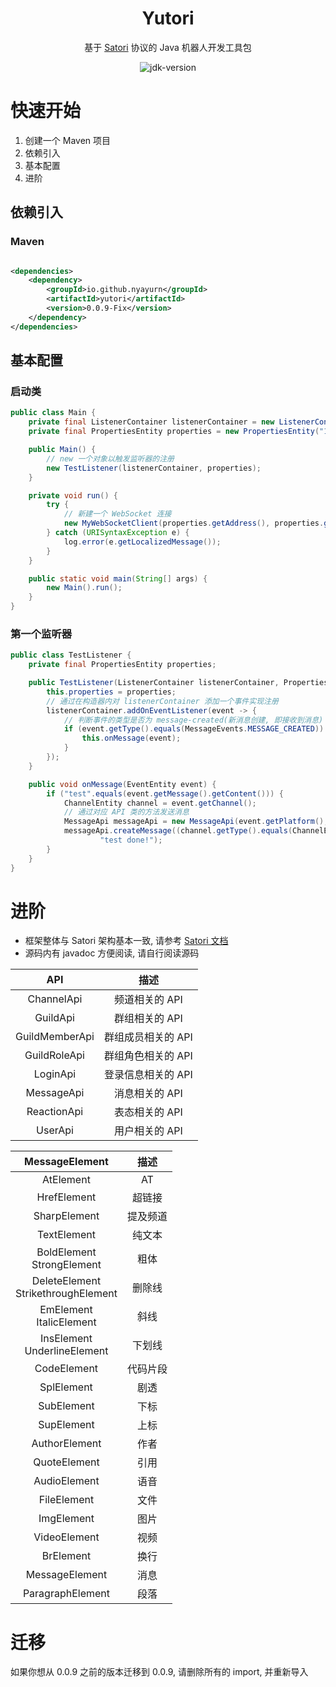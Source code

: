 <div align="center">

# Yutori

基于 [Satori](https://satori.js.org/zh-CN/) 协议的 Java 机器人开发工具包

<img src="https://img.shields.io/badge/JDK-17+-brightgreen.svg?style=flat-square" alt="jdk-version">

</div>

# 快速开始

1. 创建一个 Maven 项目
2. 依赖引入
3. 基本配置
4. 进阶

## 依赖引入

### Maven

```xml

<dependencies>
    <dependency>
        <groupId>io.github.nyayurn</groupId>
        <artifactId>yutori</artifactId>
        <version>0.0.9-Fix</version>
    </dependency>
</dependencies>
```

## 基本配置

### 启动类

```java
public class Main {
    private final ListenerContainer listenerContainer = new ListenerContainer();
    private final PropertiesEntity properties = new PropertiesEntity("127.0.0.1:5500", "token");

    public Main() {
        // new 一个对象以触发监听器的注册
        new TestListener(listenerContainer, properties);
    }

    private void run() {
        try {
            // 新建一个 WebSocket 连接
            new MyWebSocketClient(properties.getAddress(), properties.getToken(), listenerContainer).connect();
        } catch (URISyntaxException e) {
            log.error(e.getLocalizedMessage());
        }
    }

    public static void main(String[] args) {
        new Main().run();
    }
}
```

### 第一个监听器

```java
public class TestListener {
    private final PropertiesEntity properties;

    public TestListener(ListenerContainer listenerContainer, PropertiesEntity properties) {
        this.properties = properties;
        // 通过在构造器内对 listenerContainer 添加一个事件实现注册
        listenerContainer.addOnEventListener(event -> {
            // 判断事件的类型是否为 message-created(新消息创建, 即接收到消息)
            if (event.getType().equals(MessageEvents.MESSAGE_CREATED)) {
                this.onMessage(event);
            }
        });
    }

    public void onMessage(EventEntity event) {
        if ("test".equals(event.getMessage().getContent())) {
            ChannelEntity channel = event.getChannel();
            // 通过对应 API 类的方法发送消息
            MessageApi messageApi = new MessageApi(event.getPlatform(), event.getSelfId(), properties);
            messageApi.createMessage((channel.getType().equals(ChannelEntity.DIRECT) ? "private:" : "") + channel.getId(),
                    "test done!");
        }
    }
}
```

# 进阶

- 框架整体与 Satori 架构基本一致, 请参考 [Satori 文档](https://satori.js.org/zh-CN/protocol)
- 源码内有 javadoc 方便阅读, 请自行阅读源码

|      API       |     描述      |
|:--------------:|:-----------:|
|   ChannelApi   |  频道相关的 API  |
|    GuildApi    |  群组相关的 API  |
| GuildMemberApi | 群组成员相关的 API |
|  GuildRoleApi  | 群组角色相关的 API |
|    LoginApi    | 登录信息相关的 API |
|   MessageApi   |  消息相关的 API  |
|  ReactionApi   |  表态相关的 API  |
|    UserApi     |  用户相关的 API  |

|            MessageElement             |  描述  |
|:-------------------------------------:|:----:|
|               AtElement               |  AT  |
|              HrefElement              | 超链接  |
|             SharpElement              | 提及频道 |
|              TextElement              | 纯文本  |
|     BoldElement<br>StrongElement      |  粗体  |
| DeleteElement<br>StrikethroughElement | 删除线  |
|      EmElement<br>ItalicElement       |  斜线  |
|    InsElement<br>UnderlineElement     | 下划线  |
|              CodeElement              | 代码片段 |
|              SplElement               |  剧透  |
|              SubElement               |  下标  |
|              SupElement               |  上标  |
|             AuthorElement             |  作者  |
|             QuoteElement              |  引用  |
|             AudioElement              |  语音  |
|              FileElement              |  文件  |
|              ImgElement               |  图片  |
|             VideoElement              |  视频  |
|               BrElement               |  换行  |
|            MessageElement             |  消息  |
|           ParagraphElement            |  段落  |

# 迁移

如果你想从 0.0.9 之前的版本迁移到 0.0.9, 请删除所有的 import, 并重新导入